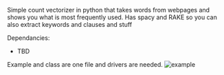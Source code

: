 Simple count vectorizer in python that takes words from webpages and shows you what is most frequently used. 
Has spacy and RAKE so you can also extract keywords and clauses and stuff

Dependancies:
- TBD

Example and class are one file and drivers are needed. 
![example](https://raw.githubusercontent.com/Naoki95957/WebPageVectorizer/main/words.PNG)

